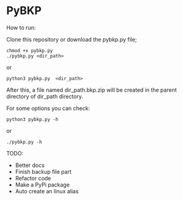 # PyBKP

How to run:

Clone this repository or download the pybkp.py file;

```
chmod +x pybkp.py
./pybkp.py <dir_path>
```

or

```
python3 pybkp.py  <dir_path>
```

After this, a file named dir_path.bkp.zip will be created in the parent directory of dir_path directory.

For some options you can check:

```
python3 pybkp.py -h
```

or

```
./pybkp.py -h
```

TODO:

- Better docs
- Finish backup file part
- Refactor code
- Make a PyPi package
- Auto create an linux alias
